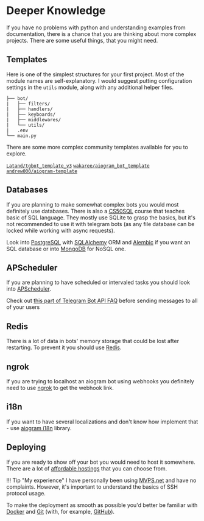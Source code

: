 # Deeper Knowledge

If you have no problems with python and understanding examples from documentation, there is a chance that you are thinking about more complex projects. There are some useful things, that you might need.

## Templates

Here is one of the simplest structures for your first project. Most of the module names are self-explanatory. I would suggest putting configuration settings in the `utils` module, along with any additional helper files.

```.
├── bot/
|   ├── filters/
|   ├── handlers/
|   ├── keyboards/
|   ├── middlewares/
|   └── utils/
|   .env
└── main.py
```

There are some more complex community templates available for you to explore.

[`Latand/tgbot_template_v3`](https://github.com/Latand/tgbot_template_v3)
[`wakaree/aiogram_bot_template`](https://github.com/wakaree/aiogram_bot_template)
[`andrew000/aiogram-template`](https://github.com/andrew000/aiogram-template)

## Databases

If you are planning to make somewhat complex bots you would most definitely use databases. There is also a [CS50SQL](https://cs50.harvard.edu/sql/2024/) course that teaches basic of SQL language. They mostly use SQLite to grasp the basics, but it's not recommended to use it with telegram bots (as any file database can be locked while working with async requests).

Look into [PostgreSQL](https://www.postgresql.org/) with [SQLAlchemy](https://www.sqlalchemy.org/) ORM and [Alembic](https://alembic.sqlalchemy.org/en/latest/) if you want an SQL database or into [MongoDB](https://www.mongodb.com/) for NoSQL one.

## APScheduler

If you are planning to have scheduled or intervaled tasks you should look into [APScheduler](https://apscheduler.readthedocs.io/en/3.x/).

Check out [this part of Telegram Bot API FAQ](https://core.telegram.org/bots/faq#broadcasting-to-users) before sending messages to all of your users

## Redis

There is a lot of data in bots' memory storage that could be lost after restarting. To prevent it you should use [Redis](https://redis.io/).

## ngrok

If you are trying to localhost an aiogram bot using webhooks you definitely need to use [ngrok](https://ngrok.com/) to get the webhook link.

## i18n

If you want to have several localizations and don't know how implement that - use [aiogram i18n](https://github.com/aiogram/i18n) library.

## Deploying

If you are ready to show off your bot you would need to host it somewhere. There are a lot of [affordable hostings](https://t.me/about_aiogram/12) that you can choose from.

!!! Tip "My experience"
    I have personally been using [MVPS.net](https://www.mvps.net/) and have no complaints. However,  it's important to understand the basics of SSH protocol usage.

To make the deployment as smooth as possible you'd better be familiar with [Docker](https://www.docker.com/) and [Git](https://git-scm.com/) (with, for example, [GitHub](https://github.com/)).
